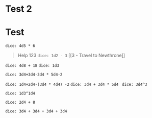# Test 2
# Test 




`dice: 4d5 * 6`






> Help 123 `dice: 1d2 - 3` [[3 - Travel to Newthrone]]

`dice: 4d8 + 18` `dice: 1d3`

`dice: 3d4+3d4-3d4 * 5d4-2`

`dice: 1d4+2d4-(3d4 * 4d4) -2` `dice: 3d4 + 3d4 * 5d4 ` `dice: 3d4^3`

`dice: 1d3^1d4`


`dice: 2d4 + 8`

`dice: 3d4 + 3d4 + 3d4 + 3d4`